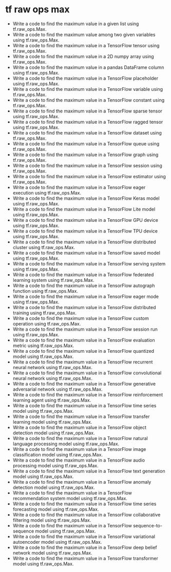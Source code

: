 # tf raw ops max

- Write a code to find the maximum value in a given list using tf.raw_ops.Max.
- Write a code to find the maximum value among two given variables using tf.raw_ops.Max.
- Write a code to find the maximum value in a TensorFlow tensor using tf.raw_ops.Max.
- Write a code to find the maximum value in a 2D numpy array using tf.raw_ops.Max.
- Write a code to find the maximum value in a pandas DataFrame column using tf.raw_ops.Max.
- Write a code to find the maximum value in a TensorFlow placeholder using tf.raw_ops.Max.
- Write a code to find the maximum value in a TensorFlow variable using tf.raw_ops.Max.
- Write a code to find the maximum value in a TensorFlow constant using tf.raw_ops.Max.
- Write a code to find the maximum value in a TensorFlow sparse tensor using tf.raw_ops.Max.
- Write a code to find the maximum value in a TensorFlow ragged tensor using tf.raw_ops.Max.
- Write a code to find the maximum value in a TensorFlow dataset using tf.raw_ops.Max.
- Write a code to find the maximum value in a TensorFlow queue using tf.raw_ops.Max.
- Write a code to find the maximum value in a TensorFlow graph using tf.raw_ops.Max.
- Write a code to find the maximum value in a TensorFlow session using tf.raw_ops.Max.
- Write a code to find the maximum value in a TensorFlow estimator using tf.raw_ops.Max.
- Write a code to find the maximum value in a TensorFlow eager execution using tf.raw_ops.Max.
- Write a code to find the maximum value in a TensorFlow Keras model using tf.raw_ops.Max.
- Write a code to find the maximum value in a TensorFlow Lite model using tf.raw_ops.Max.
- Write a code to find the maximum value in a TensorFlow GPU device using tf.raw_ops.Max.
- Write a code to find the maximum value in a TensorFlow TPU device using tf.raw_ops.Max.
- Write a code to find the maximum value in a TensorFlow distributed cluster using tf.raw_ops.Max.
- Write a code to find the maximum value in a TensorFlow saved model using tf.raw_ops.Max.
- Write a code to find the maximum value in a TensorFlow serving system using tf.raw_ops.Max.
- Write a code to find the maximum value in a TensorFlow federated learning system using tf.raw_ops.Max.
- Write a code to find the maximum value in a TensorFlow autograph function using tf.raw_ops.Max.
- Write a code to find the maximum value in a TensorFlow eager mode using tf.raw_ops.Max.
- Write a code to find the maximum value in a TensorFlow distributed training using tf.raw_ops.Max.
- Write a code to find the maximum value in a TensorFlow custom operation using tf.raw_ops.Max.
- Write a code to find the maximum value in a TensorFlow session run using tf.raw_ops.Max.
- Write a code to find the maximum value in a TensorFlow evaluation metric using tf.raw_ops.Max.
- Write a code to find the maximum value in a TensorFlow quantized model using tf.raw_ops.Max.
- Write a code to find the maximum value in a TensorFlow recurrent neural network using tf.raw_ops.Max.
- Write a code to find the maximum value in a TensorFlow convolutional neural network using tf.raw_ops.Max.
- Write a code to find the maximum value in a TensorFlow generative adversarial network using tf.raw_ops.Max.
- Write a code to find the maximum value in a TensorFlow reinforcement learning agent using tf.raw_ops.Max.
- Write a code to find the maximum value in a TensorFlow time series model using tf.raw_ops.Max.
- Write a code to find the maximum value in a TensorFlow transfer learning model using tf.raw_ops.Max.
- Write a code to find the maximum value in a TensorFlow object detection model using tf.raw_ops.Max.
- Write a code to find the maximum value in a TensorFlow natural language processing model using tf.raw_ops.Max.
- Write a code to find the maximum value in a TensorFlow image classification model using tf.raw_ops.Max.
- Write a code to find the maximum value in a TensorFlow audio processing model using tf.raw_ops.Max.
- Write a code to find the maximum value in a TensorFlow text generation model using tf.raw_ops.Max.
- Write a code to find the maximum value in a TensorFlow anomaly detection model using tf.raw_ops.Max.
- Write a code to find the maximum value in a TensorFlow recommendation system model using tf.raw_ops.Max.
- Write a code to find the maximum value in a TensorFlow time series forecasting model using tf.raw_ops.Max.
- Write a code to find the maximum value in a TensorFlow collaborative filtering model using tf.raw_ops.Max.
- Write a code to find the maximum value in a TensorFlow sequence-to-sequence model using tf.raw_ops.Max.
- Write a code to find the maximum value in a TensorFlow variational autoencoder model using tf.raw_ops.Max.
- Write a code to find the maximum value in a TensorFlow deep belief network model using tf.raw_ops.Max.
- Write a code to find the maximum value in a TensorFlow transformer model using tf.raw_ops.Max.